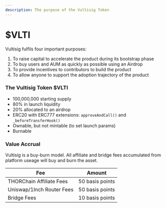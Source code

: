 ```yaml
---
description: The purpose of the Vultisig Token
---
```


# $VLTI

Vultisig fulfils four important purposes:

1. To raise capital to accelerate the product during its bootstrap phase
2. To buy users and AUM as quickly as possible using an Airdrop
3. To provide incentives to contributors to build the product
4. To allow anyone to support the adoption trajectory of the product

### The Vultisig Token $VLTI

* 100,000,000 starting supply
* 80% in launch liquidity
* 20% allocated to an airdrop
* ERC20 with ERC777 extensions: `approveAndCall()` and `_beforeTransferHook()`
* Ownable, but not mintable (to set launch params)
* Burnable

### Value Accrual

Vultisig is a buy-burn model. All affiliate and bridge fees accumulated from platform useage will buy and burn the asset.

| Fee                       | Amount          |
| ------------------------- | --------------- |
| THORChain Affiliate Fees  | 50 basis points |
| Uniswap/1Inch Router Fees | 50 basis points |
| Bridge Fees               | 10 basis points |
